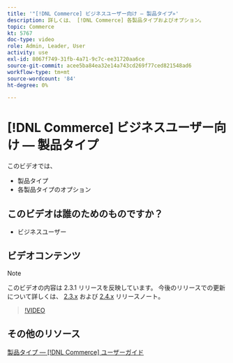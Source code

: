 ```yaml
---
title: '"[!DNL Commerce] ビジネスユーザー向け — 製品タイプ»'
description: 詳しくは、 [!DNL Commerce] 各製品タイプおよびオプション。
topic: Commerce
kt: 5767
doc-type: video
role: Admin, Leader, User
activity: use
exl-id: 8067f749-31fb-4a71-9c7c-ee31720aa6ce
source-git-commit: acee5ba84ea32e14a743cd269f77ced821548ad6
workflow-type: tm+mt
source-wordcount: '84'
ht-degree: 0%

---
```


# [!DNL Commerce] ビジネスユーザー向け — 製品タイプ

このビデオでは、

- 製品タイプ
- 各製品タイプのオプション

## このビデオは誰のためのものですか？

- ビジネスユーザー

## ビデオコンテンツ

>[!NOTE]
>
>このビデオの内容は 2.3.1 リリースを反映しています。 今後のリリースでの更新について詳しくは、 [ 2.3.x](https://devdocs.magento.com/guides/v2.3/release-notes/bk-release-notes.html) および [2.4.x](https://devdocs.magento.com/guides/v2.4/release-notes/bk-release-notes.html) リリースノート。

>[!VIDEO](https://video.tv.adobe.com/v/35952?quality=12&learn=on)

## その他のリソース

[製品タイプ — [!DNL Commerce] ユーザーガイド](https://docs.magento.com/user-guide/catalog/product-types.html)

